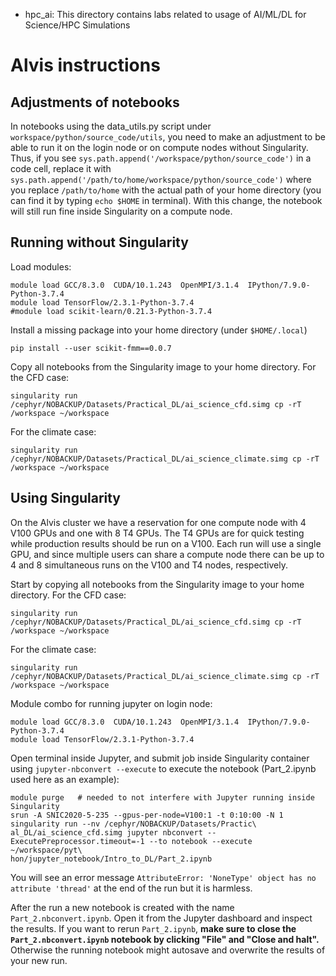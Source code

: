 * hpc_ai: This directory contains labs related to usage of AI/ML/DL for Science/HPC Simulations

# Alvis instructions

## Adjustments of notebooks

In notebooks using the data_utils.py script under `workspace/python/source_code/utils`,
you need to make an adjustment to be able to run it on the login node or on compute nodes 
without Singularity.
Thus, if you see `sys.path.append('/workspace/python/source_code')` in a code cell, replace
it with `sys.path.append('/path/to/home/workspace/python/source_code')` where
you replace `/path/to/home` with the actual path of your home directory (you can find it by typing
`echo $HOME` in terminal). With this change, the notebook will still run fine inside Singularity on
a compute node.

## Running without Singularity

Load modules:
```
module load GCC/8.3.0  CUDA/10.1.243  OpenMPI/3.1.4  IPython/7.9.0-Python-3.7.4
module load TensorFlow/2.3.1-Python-3.7.4
#module load scikit-learn/0.21.3-Python-3.7.4
```

Install a missing package into your home directory (under `$HOME/.local`)
```
pip install --user scikit-fmm==0.0.7
```

Copy all notebooks from the Singularity image to your home directory.
For the CFD case:
```
singularity run /cephyr/NOBACKUP/Datasets/Practical_DL/ai_science_cfd.simg cp -rT /workspace ~/workspace
```
For the climate case:
```
singularity run /cephyr/NOBACKUP/Datasets/Practical_DL/ai_science_climate.simg cp -rT /workspace ~/workspace
```

## Using Singularity

On the Alvis cluster we have a reservation for one compute node with 4 V100 GPUs and
one with 8 T4 GPUs. The T4 GPUs are for quick testing while production results
should be run on a V100. Each run will use a single GPU, and since multiple users can
share a compute node there can be up to 4 and 8 simultaneous runs on the V100 and T4 nodes,
respectively.

Start by copying all notebooks from the Singularity image to your home directory.
For the CFD case:
```
singularity run /cephyr/NOBACKUP/Datasets/Practical_DL/ai_science_cfd.simg cp -rT /workspace ~/workspace
```
For the climate case:
```
singularity run /cephyr/NOBACKUP/Datasets/Practical_DL/ai_science_climate.simg cp -rT /workspace ~/workspace
```

Module combo for running jupyter on login node:

```
module load GCC/8.3.0  CUDA/10.1.243  OpenMPI/3.1.4  IPython/7.9.0-Python-3.7.4
module load TensorFlow/2.3.1-Python-3.7.4
```

Open terminal inside Jupyter, and submit job inside Singularity container using
`jupyter-nbconvert --execute` to execute the notebook (Part_2.ipynb used here as an example):

```
module purge   # needed to not interfere with Jupyter running inside Singularity
srun -A SNIC2020-5-235 --gpus-per-node=V100:1 -t 0:10:00 -N 1 singularity run --nv /cephyr/NOBACKUP/Datasets/Practic\
al_DL/ai_science_cfd.simg jupyter nbconvert --ExecutePreprocessor.timeout=-1 --to notebook --execute ~/workspace/pyt\
hon/jupyter_notebook/Intro_to_DL/Part_2.ipynb
```
You will see an error message `AttributeError: 'NoneType' object has no attribute 'thread'` at the end of
the run but it is harmless.

After the run a new notebook is created with the name `Part_2.nbconvert.ipynb`. Open it
from the Jupyter dashboard and inspect the results. If you want to rerun `Part_2.ipynb`,
**make sure to close the `Part_2.nbconvert.ipynb` notebook by clicking "File" and "Close and halt".**
Otherwise the running notebook might autosave and overwrite the results of your new run.


